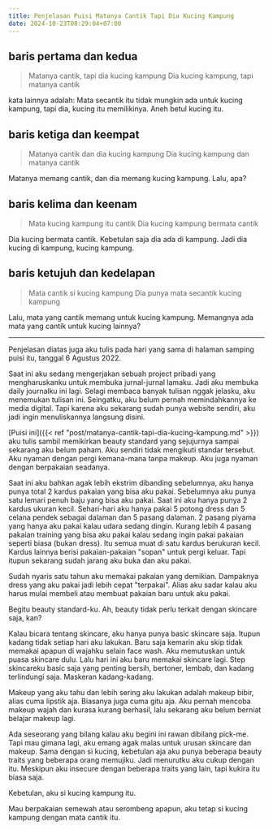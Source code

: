 ```yaml
---
title: Penjelasan Puisi Matanya Cantik Tapi Dia Kucing Kampung
date: 2024-10-23T08:29:04+07:00
---
```


## baris pertama dan kedua

> Matanya cantik, tapi dia kucing kampung
> Dia kucing kampung, tapi matanya cantik

kata lainnya adalah: Mata secantik itu tidak mungkin ada untuk kucing kampung, tapi dia, kucing itu memilikinya. Aneh betul kucing itu.


## baris ketiga dan keempat

> Matanya cantik dan dia kucing kampung
> Dia kucing kampung dan matanya cantik

Matanya memang cantik, dan dia memang kucing kampung. Lalu, apa?


## baris kelima dan keenam

> Mata kucing kampung itu cantik
> Dia kucing kampung bermata cantik

Dia kucing bermata cantik. Kebetulan saja dia ada di kampung. Jadi dia kucing di kampung, kucing kampung.


## baris ketujuh dan kedelapan

> Mata cantik si kucing kampung
> Dia punya mata secantik kucing kampung

Lalu, mata yang cantik memang untuk kucing kampung. Memangnya ada mata yang cantik untuk kucing lainnya?

---

Penjelasan diatas juga aku tulis pada hari yang sama di halaman samping puisi itu, tanggal 6 Agustus 2022.

Saat ini aku sedang mengerjakan sebuah project pribadi yang mengharuskanku untuk membuka jurnal-jurnal lamaku. Jadi aku membuka daily journalku ini lagi. Selagi membaca banyak tulisan nggak jelasku, aku menemukan tulisan ini. Seingatku, aku belum pernah memindahkannya ke media digital. Tapi karena aku sekarang sudah punya website sendiri, aku jadi ingin menuliskannya langsung disini.

[Puisi ini]({{< ref "post/matanya-cantik-tapi-dia-kucing-kampung.md" >}}) aku tulis sambil memikirkan beauty standard yang sejujurnya sampai sekarang aku belum paham. Aku sendiri tidak mengikuti standar tersebut. Aku nyaman dengan pergi kemana-mana tanpa makeup. Aku juga nyaman dengan berpakaian seadanya. 

Saat ini aku bahkan agak lebih ekstrim dibanding sebelumnya, aku hanya punya total 2 kardus pakaian yang bisa aku pakai. Sebelumnya aku punya satu lemari penuh baju yang bisa aku pakai. Saat ini aku hanya punya 2 kardus ukuran kecil. Sehari-hari aku hanya pakai 5 potong dress dan 5 celana pendek sebagai dalaman dan 5 pasang dalaman. 2 pasang piyama yang hanya aku pakai kalau udara sedang dingin. Kurang lebih 4 pasang pakaian training yang bisa aku pakai kalau sedang ingin pakai pakaian seperti biasa (bukan dress). Itu semua muat di satu kardus berukuran kecil. Kardus lainnya berisi pakaian-pakaian "sopan" untuk pergi keluar. Tapi itupun sekarang sudah jarang aku buka dan aku pakai. 

Sudah nyaris satu tahun aku memakai pakaian yang demikian. Dampaknya dress yang aku pakai jadi lebih cepat "terpakai". Alias aku sadar kalau aku harus mulai membeli atau membuat pakaian baru untuk aku pakai.

Begitu beauty standard-ku. Ah, beauty tidak perlu terkait dengan skincare saja, kan? 

Kalau bicara tentang skincare, aku hanya punya basic skincare saja. Itupun kadang tidak setiap hari aku lakukan. Baru saja kemarin aku skip tidak memakai apapun di wajahku selain face wash. Aku memutuskan untuk puasa skincare dulu. Lalu hari ini aku baru memakai skincare lagi. Step skincareku basic saja yang penting bersih, bertoner, lembab, dan kadang terlindungi saja. Maskeran kadang-kadang. 

Makeup yang aku tahu dan lebih sering aku lakukan adalah makeup bibir, alias cuma lipstik aja. Biasanya juga cuma gitu aja. Aku pernah mencoba makeup wajah dan kurasa kurang berhasil, lalu sekarang aku belum berniat belajar makeup lagi.

Ada seseorang yang bilang kalau aku begini ini rawan dibilang pick-me. Tapi mau gimana lagi, aku emang agak malas untuk urusan skincare dan makeup. Sama dengan si kucing, kebetulan aja aku punya beberapa beauty traits yang beberapa orang memujiku. Jadi menurutku aku cukup dengan itu. Meskipun aku insecure dengan beberapa traits yang lain, tapi kukira itu biasa saja. 

Kebetulan, aku si kucing kampung itu. 

Mau berpakaian semewah atau serombeng apapun, aku tetap si kucing kampung dengan mata cantik itu.